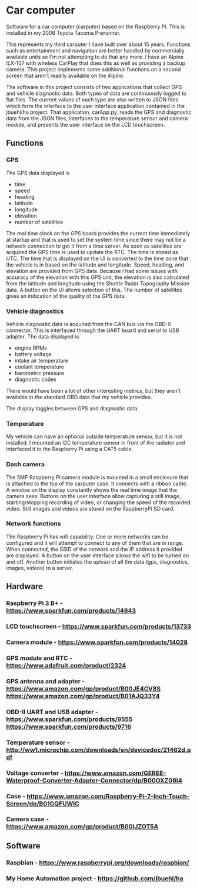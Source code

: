 # Car computer

Software for a car computer (carputer) based on the Raspberry Pi.  This is installed in my 2008 Toyota Tacoma Prerunner.

This represents my third carputer I have built over about 15 years.  Functions such as entertainment and navigation are better handled by commercially available units so I'm not attempting to do that any more.  I have an Alpine ILX-107 with wireless CarPlay that does this as well as providing a backup camera.  This project implements some additional functions on a second screen that aren't readily available on the Alpine.

The software in this project consists of two applications that collect GPS and vehicle diagnostic data.  Both types of data are continuously logged to flat files.  The current values of each type are also written to JSON files which form the interface to the user interface application contained in the jbuehl/ha project.  That application, carApp.py, reads the GPS and diagnostic data from the JSON files, interfaces to the temperature sensor and camera module, and presents the user interface on the LCD touchscreen.

## Functions

### GPS

The GPS data displayed is

- time
- speed
- heading
- latitude
- longitude
- elevation
- number of satellites

The real time clock on the GPS board provides the current time immediately at startup and that is used to set the system time since there may not be a network connection to get it from a time server.  As soon as satellites are acquired the GPS time is used to update the RTC.  The time is stored as UTC.  The time that is displayed on the UI is converted to the time zone that the vehicle is in based on the latitude and longitude.  Speed, heading, and elevation are provided from GPS data.  Because I had some issues with accuracy of the elevation with this GPS unit, the elevation is also calculated from the latitude and longitude using the Shuttle Radar Topography Mission data.  A button on the UI allows selection of this.  The number of satellites gives an indication of the quality of the GPS data.  

### Vehicle diagnostics

Vehicle diagnostic data is acquired from the CAN bus via the OBD-II connector.  This is interfaced through the UART board and serial to USB adapter.  The data displayed is

- engine RPMs
- battery voltage
- intake air temperature
- coolant temperature
- barometric pressure
- diagnostic codes

There would have been a lot of other interesting metrics, but they aren't available in the standard OBD data that my vehicle provides.

The display toggles between GPS and diagnostic data.

### Temperature

My vehicle can have an optional outside temperature sensor, but it is not installed.  I mounted an I2C temperature sensor in front of the radiator and interfaced it to the Raspberry Pi using a CAT5 cable.

### Dash camera

The 5MP Raspberry Pi camera module is mounted in a small enclosure that is attached to the top of the carputer case.  It connects with a ribbon cable.  A window on the display constantly shows the real time image that the camera sees.  Buttons on the user interface allow capturing a still image, starting/stopping recording of video, or changing the speed of the recorded video.  Still images and videos are stored on the RaspberryPi SD card.

### Network functions

The Raspberry Pi has wifi capability.  One or more networks can be configured and it will attempt to connect to any of them that are in range.  When connected, the SSID of the network and the IP address it provided are displayed.  A button on the user interface allows the wifi to be turned on and off.  Another button initiates the upload of all the data (gps, diagnostics, images, videos) to a server.

## Hardware

### Raspberry Pi 3 B+ - https://www.sparkfun.com/products/14643
### LCD touchscreen - https://www.sparkfun.com/products/13733
### Camera module - https://www.sparkfun.com/products/14028
### GPS module and RTC - https://www.adafruit.com/product/2324
### GPS antenna and adapter - https://www.amazon.com/gp/product/B00JE4GV8S https://www.amazon.com/gp/product/B01AJQ33Y4
### OBD-II UART and USB adapter - https://www.sparkfun.com/products/9555 https://www.sparkfun.com/products/9716
### Temperature sensor - http://ww1.microchip.com/downloads/en/devicedoc/21462d.pdf
### Voltage converter - https://www.amazon.com/GEREE-Waterproof-Converter-Adapter-Connector/dp/B00OXZ06I4
### Case - https://www.amazon.com/Raspberry-Pi-7-Inch-Touch-Screen/dp/B01GQFUWIC
### Camera case - https://www.amazon.com/gp/product/B00IJZOT5A

## Software

### Raspbian - https://www.raspberrypi.org/downloads/raspbian/
### My Home Automation project - https://github.com/jbuehl/ha
